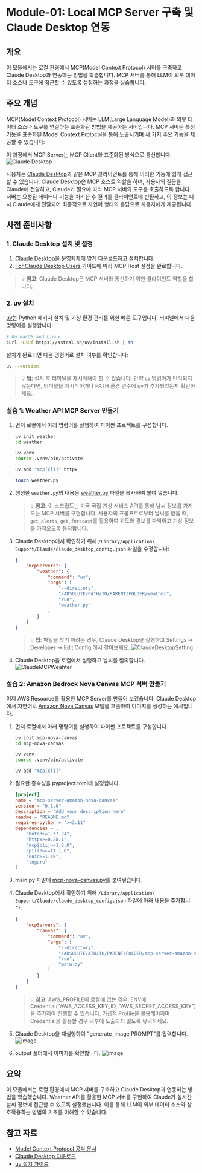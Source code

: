 # Module-01: Local MCP Server 구축 및 Claude Desktop 연동

## 개요
이 모듈에서는 로컬 환경에서 MCP(Model Context Protocol) 서버를 구축하고 Claude Desktop과 연동하는 방법을 학습합니다. MCP 서버를 통해 LLM이 외부 데이터 소스나 도구에 접근할 수 있도록 설정하는 과정을 실습합니다.

## 주요 개념
MCP(Model Context Protocol) 서버는 LLM(Large Language Model)과 외부 데이터 소스나 도구를 연결하는 표준화된 방법을 제공하는 서버입니다. MCP 서버는 특정 기능을 표준화된 Model Context Protocol을 통해 노출시키며 세 가지 주요 기능을 제공할 수 있습니다:

이 과정에서 MCP Server는 MCP Client와 표준화된 방식으로 통신합니다.
![Claude Desktop](../module-01/assets/images/mcp.jpg)

사용자는 [Claude Desktop](https://claude.ai/download)과 같은 MCP 클라이언트를 통해 이러한 기능에 쉽게 접근할 수 있습니다. Claude Desktop은 MCP 호스트 역할을 하며, 사용자의 질문을 Claude에 전달하고, Claude가 필요에 따라 MCP 서버의 도구를 호출하도록 합니다. 서버는 요청된 데이터나 기능을 처리한 후 결과를 클라이언트에 반환하고, 이 정보는 다시 Claude에게 전달되어 최종적으로 자연어 형태의 응답으로 사용자에게 제공됩니다.

## 사전 준비사항

### 1. Claude Desktop 설치 및 설정
1. [Claude Desktop](https://claude.ai/download)을 운영체제에 맞게 다운로드하고 설치합니다.
2. [For Claude Desktop Users](https://modelcontextprotocol.io/quickstart/user) 가이드에 따라 MCP Host 설정을 완료합니다.

> 💡 **참고**: Claude Desktop은 MCP 서버와 통신하기 위한 클라이언트 역할을 합니다.

### 2. uv 설치
[uv](https://github.com/astral-sh/uv)는 Python 패키지 설치 및 가상 환경 관리를 위한 빠른 도구입니다. 터미널에서 다음 명령어를 실행합니다:
```bash
# On macOS and Linux.
curl -LsSf https://astral.sh/uv/install.sh | sh
```

설치가 완료되면 다음 명령어로 설치 여부를 확인합니다:
```bash
uv --version
```

> 💡 **팁**: 설치 후 터미널을 재시작해야 할 수 있습니다. 만약 `uv` 명령어가 인식되지 않는다면, 터미널을 재시작하거나 PATH 환경 변수에 uv가 추가되었는지 확인하세요.

### 실습 1: Weather API MCP Server 만들기

1. 먼저 로컬에서 아래 명령어를 실행하여 파이썬 프로젝트를 구성합니다.
    ```bash
    uv init weather
    cd weather

    uv venv
    source .venv/bin/activate

    uv add "mcp[cli]" httpx

    touch weather.py
    ```

2. 생성한 `weather.py`의 내용은 [weather.py](./src/example-1/weather.py) 파일을 복사하여 붙여 넣습니다.
    > 💡 **참고**: 이 스크립트는 미국 국립 기상 서비스 API를 통해 날씨 정보를 가져오는 MCP 서버를 구현합니다. 사용자의 프롬프트로부터 날씨를 받을 때, `get_alerts`, `get_forecast`를 활용하여 위도와 경보를 파악하고 기상 정보를 가져오도록 동작합니다.

3. Claude Desktop에서 확인하기 위해 `/Library/Application\ Support/Claude/claude_desktop_config.json` 파일을 수정합니다:
   ```json
   {
       "mcpServers": {
           "weather": {
               "command": "uv",
               "args": [
                   "--directory",
                   "/ABSOLUTE/PATH/TO/PARENT/FOLDER/weather",
                   "run",
                   "weather.py"
               ]
           }
       }
   }
   ```
   > 💡 **팁**: 파일을 찾기 어려운 경우, Claude Desktop을 실행하고 Settings -> Developer -> Edit Config 에서 찾아보세요.
   > ![ClaudeDesktopSetting](./assets/images/ClaudeFindSetting.png)

4. Claude Desktop을 로컬에서 실행하고 날씨를 질의합니다.
   ![ClaudeMCPWeahter](./assets/images/ClaudeMCPWeather.png)

### 실습 2: Amazon Bedrock Nova Canvas MCP 서버 만들기

이제 AWS Resource를 활용한 MCP Server를 만들어 보겠습니다. Claude Desktop에서 자연어로 [Amazon Nova Canvas](https://aws.amazon.com/ko/ai/generative-ai/nova/creative/) 모델을 호출하여 이미지를 생성하는 예시입니다.

1. 먼저 로컬에서 아래 명령어를 실행하여 파이썬 프로젝트를 구성합니다.
    ```bash
    uv init mcp-nova-canvas
    cd mcp-nova-canvas

    uv venv
    source .venv/bin/activate

    uv add "mcp[cli]"
    ```

2. 필요한 종속성을 pyproject.toml에 설정합니다.
    ```toml
    [project]
    name = "mcp-server-amazon-nova-canvas"
    version = "0.1.0"
    description = "Add your description here"
    readme = "README.md"
    requires-python = ">=3.11"
    dependencies = [
        "boto3>=1.37.24",
        "httpx>=0.28.1",
        "mcp[cli]>=1.6.0",
        "pillow>=11.1.0",
        "uuid>=1.30",
        "loguru"
    ]
    ```

3. main.py 파일에 [mcp-nova-canvas.py](./src/example-2/mcp-nova-canvas.py)를 붙여넣습니다.

4. Claude Desktop에서 확인하기 위해 `/Library/Application\ Support/Claude/claude_desktop_config.json` 파일에 아래 내용을 추가합니다.
    ```json
    {
        "mcpServers": {
            "canvas": {
                "command": "uv",
                "args": [
                    "--directory",
                    "/ABSOLUTE/ATH/TO/PARENT/FOLDER/mcp-server-amazon-nova-canvas",
                    "run",
                    "main.py"
                ]
            }
        }
    } 
    ```
    > 💡 **참고**: AWS_PROFILE이 로컬에 없는 경우, ENV에 Credential("AWS_ACCESS_KEY_ID, "AWS_SECRET_ACCESS_KEY")을 추가하여 진행할 수 있습니다. 가급적 Profile을 활용해야하며 Credential을 활용할 경우 외부에 노출되지 않도록 유의하세요.

5. Claude Desktop을 재실행하여 "generate_image PROMPT"를 입력합니다.
    ![image](./assets/images/mcp-nova-canvas.png)

6. output 폴더에서 이미지를 확인합니다.
    ![image](./assets/images/nova-flower.png)

## 요약
이 모듈에서는 로컬 환경에서 MCP 서버를 구축하고 Claude Desktop과 연동하는 방법을 학습했습니다. Weather API를 활용한 MCP 서버를 구현하여 Claude가 실시간 날씨 정보에 접근할 수 있도록 설정했습니다. 이를 통해 LLM이 외부 데이터 소스와 상호작용하는 방법의 기초를 이해할 수 있습니다.

## 참고 자료
- [Model Context Protocol 공식 문서](https://modelcontextprotocol.io/)
- [Claude Desktop 다운로드](https://claude.ai/download)
- [uv 설치 가이드](https://docs.astral.sh/uv/getting-started/installation/#standalone-installer)
